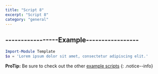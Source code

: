 ```yaml
---
title: "Script 8"
excerpt: "Script 8"
category: "general"
---
```


## -----------------Example-----------------

```powershell
Import-Module Template 
$a = 'Lorem ipsum dolor sit amet, consectetur adipiscing elit.' 
```

**ProTip:** Be sure to check out the other [example scripts]({{site.base}}{{site.baseurl}}/scripts/) 
{: .notice--info}
